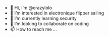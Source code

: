 - 👋 Hi, I’m @crazylolo
- 👀 I’m interested in electronique flipper sailing 
- 🌱 I’m currently learning security
- 💞️ I’m looking to collaborate on coding
- 📫 How to reach me ...

<!---
crazylolo/crazylolo is a ✨ special ✨ repository because its `README.md` (this file) appears on your GitHub profile.
You can click the Preview link to take a look at your changes.
--->
